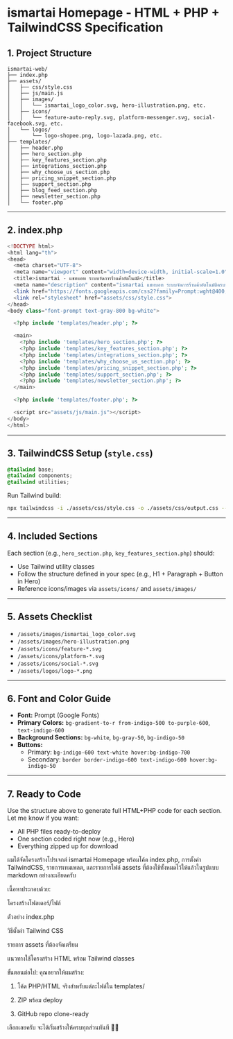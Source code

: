# ismartai Homepage - HTML + PHP + TailwindCSS Specification

## 1. Project Structure

```
ismartai-web/
├── index.php
├── assets/
│   ├── css/style.css
│   ├── js/main.js
│   ├── images/
│   │   └── ismartai_logo_color.svg, hero-illustration.png, etc.
│   ├── icons/
│   │   └── feature-auto-reply.svg, platform-messenger.svg, social-facebook.svg, etc.
│   └── logos/
│       └── logo-shopee.png, logo-lazada.png, etc.
├── templates/
│   ├── header.php
│   ├── hero_section.php
│   ├── key_features_section.php
│   ├── integrations_section.php
│   ├── why_choose_us_section.php
│   ├── pricing_snippet_section.php
│   ├── support_section.php
│   ├── blog_feed_section.php
│   ├── newsletter_section.php
│   └── footer.php
```

---

## 2. index.php
```php
<!DOCTYPE html>
<html lang="th">
<head>
  <meta charset="UTF-8">
  <meta name="viewport" content="width=device-width, initial-scale=1.0">
  <title>ismartai - แชทบอท ระบบจัดการร้านค้าอัตโนมัติ</title>
  <meta name="description" content="ismartai แชทบอท ระบบจัดการร้านค้าอัตโนมัติครบวงจร ตอบแชท ปิดการขาย จัดการออเดอร์ อัตโนมัติ 24 ชั่วโมง">
  <link href="https://fonts.googleapis.com/css2?family=Prompt:wght@400;600;700&display=swap" rel="stylesheet">
  <link rel="stylesheet" href="assets/css/style.css">
</head>
<body class="font-prompt text-gray-800 bg-white">

  <?php include 'templates/header.php'; ?>

  <main>
    <?php include 'templates/hero_section.php'; ?>
    <?php include 'templates/key_features_section.php'; ?>
    <?php include 'templates/integrations_section.php'; ?>
    <?php include 'templates/why_choose_us_section.php'; ?>
    <?php include 'templates/pricing_snippet_section.php'; ?>
    <?php include 'templates/support_section.php'; ?>
    <?php include 'templates/newsletter_section.php'; ?>
  </main>

  <?php include 'templates/footer.php'; ?>

  <script src="assets/js/main.js"></script>
</body>
</html>
```

---

## 3. TailwindCSS Setup (`style.css`)
```css
@tailwind base;
@tailwind components;
@tailwind utilities;
```

Run Tailwind build:
```bash
npx tailwindcss -i ./assets/css/style.css -o ./assets/css/output.css --watch
```

---

## 4. Included Sections
Each section (e.g., `hero_section.php`, `key_features_section.php`) should:
- Use Tailwind utility classes
- Follow the structure defined in your spec (e.g., H1 + Paragraph + Button in Hero)
- Reference icons/images via `assets/icons/` and `assets/images/`

---

## 5. Assets Checklist
- `/assets/images/ismartai_logo_color.svg`
- `/assets/images/hero-illustration.png`
- `/assets/icons/feature-*.svg`
- `/assets/icons/platform-*.svg`
- `/assets/icons/social-*.svg`
- `/assets/logos/logo-*.png`

---

## 6. Font and Color Guide
- **Font:** Prompt (Google Fonts)
- **Primary Colors:** `bg-gradient-to-r from-indigo-500 to-purple-600`, `text-indigo-600`
- **Background Sections:** `bg-white`, `bg-gray-50`, `bg-indigo-50`
- **Buttons:**
  - Primary: `bg-indigo-600 text-white hover:bg-indigo-700`
  - Secondary: `border border-indigo-600 text-indigo-600 hover:bg-indigo-50`

---

## 7. Ready to Code
Use the structure above to generate full HTML+PHP code for each section.
Let me know if you want:
- All PHP files ready-to-deploy
- One section coded right now (e.g., Hero)
- Everything zipped up for download

ผมได้จัดโครงสร้างโปรเจกต์ ismartai Homepage พร้อมโค้ด index.php, การตั้งค่า TailwindCSS, รายการเทมเพลต, และรายการไฟล์ assets ที่ต้องใช้ทั้งหมดไว้ให้แล้วในรูปแบบ markdown อย่างละเอียดครับ

เนื้อหาประกอบด้วย:

โครงสร้างโฟลเดอร์/ไฟล์

ตัวอย่าง index.php

วิธีตั้งค่า Tailwind CSS

รายการ assets ที่ต้องจัดเตรียม

แนวทางใช้โครงสร้าง HTML พร้อม Tailwind classes


ขั้นตอนต่อไป: คุณอยากให้ผมสร้าง:

1. โค้ด PHP/HTML จริงสำหรับแต่ละไฟล์ใน templates/


2. ZIP พร้อม deploy


3. GitHub repo clone-ready



เลือกเลยครับ จะได้เริ่มสร้างให้ครบทุกส่วนทันที 🔧✨


